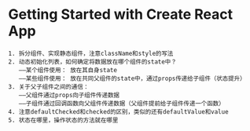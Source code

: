 # Getting Started with Create React App
    1. 拆分组件、实现静态组件，注意className和style的写法
    2. 动态初始化列表，如何确定将数据放在哪个组件的state中？
       ——某个组件使用： 放在其自身state
       ——某些组件使用： 放在共同父组件的state中，通过props传递给子组件（状态提升）
    3. 关于父子组件之间的通信：
       ——父组件通过props向子组件传递数据
       ——子组件通过回调函数向父组件传递数据（父组件提前给子组件传递一个函数）
    4. 注意defaultChecked和checked的区别，类似的还有defaultValue和value
    5. 状态在哪里，操作状态的方法就在哪里
    